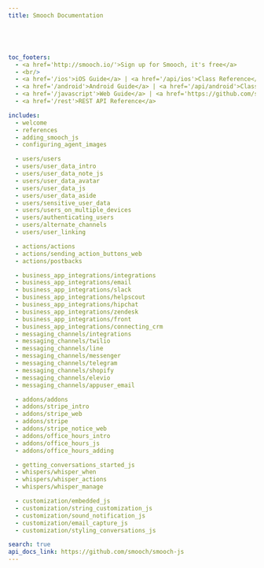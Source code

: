 ```yaml
---
title: Smooch Documentation





toc_footers:
  - <a href='http://smooch.io/'>Sign up for Smooch, it's free</a>
  - <br/>
  - <a href='/ios'>iOS Guide</a> | <a href='/api/ios'>Class Reference</a>
  - <a href='/android'>Android Guide</a> | <a href='/api/android'>Class Reference</a>
  - <a href='/javascript'>Web Guide</a> | <a href='https://github.com/smooch/smooch-js' target="_blank">Class Reference</a>
  - <a href='/rest'>REST API Reference</a>

includes:
  - welcome
  - references
  - adding_smooch_js
  - configuring_agent_images

  - users/users
  - users/user_data_intro
  - users/user_data_note_js
  - users/user_data_avatar
  - users/user_data_js
  - users/user_data_aside
  - users/sensitive_user_data
  - users/users_on_multiple_devices
  - users/authenticating_users
  - users/alternate_channels
  - users/user_linking

  - actions/actions
  - actions/sending_action_buttons_web
  - actions/postbacks

  - business_app_integrations/integrations
  - business_app_integrations/email
  - business_app_integrations/slack
  - business_app_integrations/helpscout
  - business_app_integrations/hipchat
  - business_app_integrations/zendesk
  - business_app_integrations/front
  - business_app_integrations/connecting_crm
  - messaging_channels/integrations
  - messaging_channels/twilio
  - messaging_channels/line
  - messaging_channels/messenger
  - messaging_channels/telegram
  - messaging_channels/shopify
  - messaging_channels/elevio
  - messaging_channels/appuser_email

  - addons/addons
  - addons/stripe_intro
  - addons/stripe_web
  - addons/stripe
  - addons/stripe_notice_web
  - addons/office_hours_intro
  - addons/office_hours_js
  - addons/office_hours_adding

  - getting_conversations_started_js
  - whispers/whisper_when
  - whispers/whisper_actions
  - whispers/whisper_manage

  - customization/embedded_js
  - customization/string_customization_js
  - customization/sound_notification_js
  - customization/email_capture_js
  - customization/styling_conversations_js

search: true
api_docs_link: https://github.com/smooch/smooch-js
---
```

